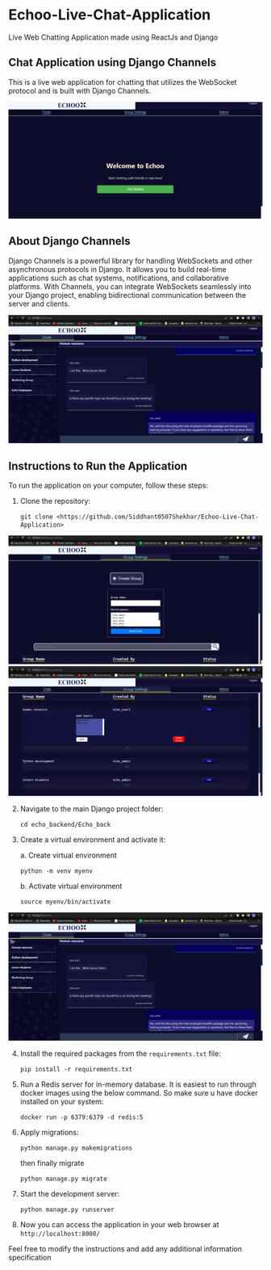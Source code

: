 # Echoo-Live-Chat-Application
Live Web Chatting Application made using ReactJs and Django

## Chat Application using Django Channels

This is a live web application for chatting that utilizes the WebSocket protocol and is built with Django Channels.

![Home view](echoo1.png)


## About Django Channels

Django Channels is a powerful library for handling WebSockets and other asynchronous protocols in Django. It allows you to build real-time applications such as chat systems, notifications, and collaborative platforms. With Channels, you can integrate WebSockets seamlessly into your Django project, enabling bidirectional communication between the server and clients.

![Chat view](echoo2.png)

## Instructions to Run the Application

To run the application on your computer, follow these steps:

1. Clone the repository:

   ```
   git clone <https://github.com/Siddhant0507Shekhar/Echoo-Live-Chat-Application>
   ```

![Group Settings1 view](echoo3.png)
![Group Settings2 view](echoo4.png)

2. Navigate to the main Django project folder:
   ```
   cd echo_backend/Echo_back
   ```

3. Create a virtual environment and activate it:
   
     a.  Create virtual environment
   
   ```
   python -m venv myenv
   ```

     b.  Activate virtual environment
   
   ```
   source myenv/bin/activate
   ```
   
![Admin view](echoo2.png)

4. Install the required packages from the `requirements.txt` file:
   
   ```
   pip install -r requirements.txt
   ```

5. Run a Redis server for in-memory database. It is easiest to run through docker images using the below command. So make sure u have docker installed on your system:
   
      ```
      docker run -p 6379:6379 -d redis:5
      ```

6. Apply migrations:
   
      ```
      python manage.py makemigrations
      ```
      
   then finally migrate
   
      ```
      python manage.py migrate
      ```

7. Start the development server:
    
      ```
      python manage.py runserver
      ```

8. Now you can access the application in your web browser at `http://localhost:8000/`


Feel free to modify the instructions and add any additional information specification
